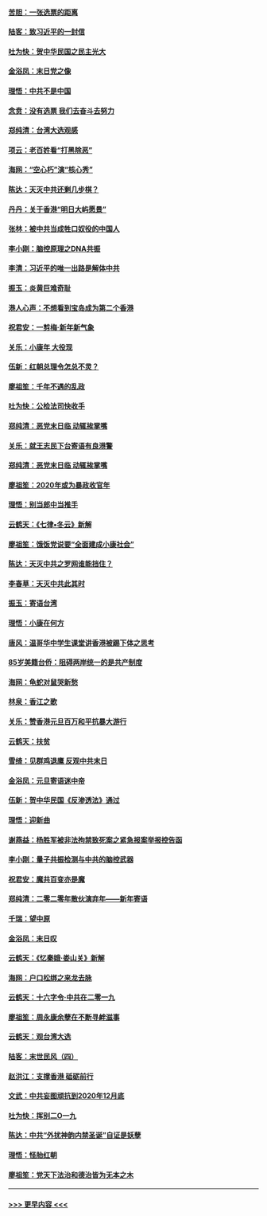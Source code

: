 #### [苦胆：一张选票的距离](../pages/nsc993/n11788914.md?t=01131831) 
#### [陆客：致习近平的一封信](../pages/nsc993/n11788867.md?t=01131831) 
#### [吐为快：贺中华民国之民主光大](../pages/nsc993/n11788618.md?t=01131831) 
#### [金浴凤：末日党之像](../pages/nsc993/n11787475.md?t=01131831) 
#### [理悟：中共不是中国](../pages/nsc993/n11787463.md?t=01131831) 
#### [念贲：没有选票  我们去奋斗去努力](../pages/nsc993/n11787398.md?t=01131831) 
#### [郑纯清：台湾大选观感](../pages/nsc993/n11786210.md?t=01131831) 
#### [项云：老百姓看“打黑除恶”](../pages/nsc993/n11785398.md?t=01131831) 
#### [海网：“空心朽”演“核心秀”](../pages/nsc993/n11783874.md?t=01131831) 
#### [陈达：天灭中共还剩几步棋？](../pages/nsc993/n11783719.md?t=01131831) 
#### [丹丹：关于香港“明日大屿愿景”](../pages/nsc993/n11783273.md?t=01131831) 
#### [张林：被中共当成牲口奴役的中国人](../pages/nsc993/n11782397.md?t=01131831) 
#### [李小刚：脑控原理之DNA共振](../pages/nsc993/n11780962.md?t=01131831) 
#### [李清：习近平的唯一出路是解体中共](../pages/nsc993/n11780866.md?t=01131831) 
#### [振玉：炎黄巨难奇耻](../pages/nsc993/n11779632.md?t=01131831) 
#### [港人心声：不想看到宝岛成为第二个香港](../pages/nsc993/n11778817.md?t=01131831) 
#### [祝君安：一剪梅‧新年新气象](../pages/nsc993/n11776340.md?t=01131831) 
#### [关乐：小康年 大役现](../pages/nsc993/n11774213.md?t=01131831) 
#### [伍新：红朝总理令怎总不灵？](../pages/nsc993/n11770813.md?t=01131831) 
#### [廖祖笙：千年不遇的乱政](../pages/nsc993/n11770373.md?t=01131831) 
#### [吐为快：公检法司快收手](../pages/nsc993/n11770359.md?t=01131831) 
#### [郑纯清：恶党末日临 动辄挨掌嘴](../pages/nsc993/n11769912.md?t=01131831) 
#### [关乐：就王志民下台寄语有良港警](../pages/nsc993/n11769903.md?t=01131831) 
#### [郑纯清：恶党末日临 动辄挨掌嘴](../pages/nsc993/n11769356.md?t=01131831) 
#### [廖祖笙：2020年或为暴政收官年](../pages/nsc993/n11768216.md?t=01131831) 
#### [理悟：别当郎中当推手](../pages/nsc993/n11768243.md?t=01131831) 
#### [云鹤天：《七律▪冬云》新解](../pages/nsc993/n11768204.md?t=01131831) 
#### [廖祖笙：饿饭党说要“全面建成小康社会”](../pages/nsc993/n11767482.md?t=01131831) 
#### [陈达：天灭中共之罗网谁能挡住？](../pages/nsc993/n11767465.md?t=01131831) 
#### [李春草：天灭中共此其时](../pages/nsc993/n11767452.md?t=01131831) 
#### [振玉：寄语台湾](../pages/nsc993/n11767432.md?t=01131831) 
#### [理悟：小康在何方](../pages/nsc993/n11767394.md?t=01131831) 
#### [唐风：温哥华中学生课堂讲香港被踢下体之思考](../pages/nsc993/n11766848.md?t=01131831) 
#### [85岁美籍台侨：阻碍两岸统一的是共产制度](../pages/nsc993/n11765043.md?t=01131831) 
#### [海网：龟蛇对鼠哭新愁](../pages/nsc993/n11764895.md?t=01131831) 
#### [林泉：香江之歌](../pages/nsc993/n11764415.md?t=01131831) 
#### [关乐：赞香港元旦百万和平抗暴大游行](../pages/nsc993/n11764382.md?t=01131831) 
#### [云鹤天：扶贫](../pages/nsc993/n11764245.md?t=01131831) 
#### [雪绮：见群鸡退鹰  反观中共末日](../pages/nsc993/n11762112.md?t=01131831) 
#### [金浴凤：元旦寄语迷中帝](../pages/nsc993/n11761788.md?t=01131831) 
#### [伍新：贺中华民国《反渗透法》通过](../pages/nsc993/n11761994.md?t=01131831) 
#### [理悟：迎新曲](../pages/nsc993/n11761152.md?t=01131831) 
#### [谢燕益：杨胜军被非法拘禁致死案之紧急报案举报控告函](../pages/nsc993/n11756134.md?t=01131831) 
#### [李小刚：量子共振检测与中共的脑控武器](../pages/nsc993/n11754518.md?t=01131831) 
#### [祝君安：魔共百变亦是魔](../pages/nsc993/n11754469.md?t=01131831) 
#### [郑纯清：二零二零年散伙演弃年——新年寄语](../pages/nsc993/n11754195.md?t=01131831) 
#### [千瑞：望中原](../pages/nsc993/n11754159.md?t=01131831) 
#### [金浴凤：末日叹](../pages/nsc993/n11752359.md?t=01131831) 
#### [云鹤天：《忆秦娥‧娄山关》新解](../pages/nsc993/n11752348.md?t=01131831) 
#### [海网：户口松绑之来龙去脉](../pages/nsc993/n11752328.md?t=01131831) 
#### [云鹤天：十六字令‧中共在二零一九](../pages/nsc993/n11752305.md?t=01131831) 
#### [廖祖笙：周永康余孽在不断寻衅滋事](../pages/nsc993/n11751013.md?t=01131831) 
#### [云鹤天：观台湾大选](../pages/nsc993/n11751007.md?t=01131831) 
#### [陆客：末世民风（四）](../pages/nsc993/n11749203.md?t=01131831) 
#### [赵洪江：支撑香港 砥砺前行](../pages/nsc993/n11748482.md?t=01131831) 
#### [文武：中共妄图顽抗到2020年12月底](../pages/nsc993/n11748446.md?t=01131831) 
#### [吐为快：挥别二O一九](../pages/nsc993/n11748411.md?t=01131831) 
#### [陈达：中共“外扰神韵内禁圣诞”自证是妖孽](../pages/nsc993/n11748226.md?t=01131831) 
#### [理悟：怪胎红朝](../pages/nsc993/n11748206.md?t=01131831) 
#### [廖祖笙：党天下法治和德治皆为无本之木](../pages/nsc993/n11748135.md?t=01131831) 

----
#### [ >>> 更早内容 <<< ](../indexes/nsc993-earlier.md)
